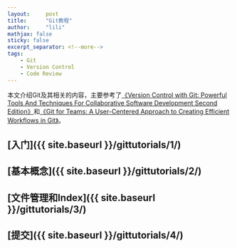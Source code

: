 ```yaml
---
layout:     post
title:      "Git教程" 
author:     "lili" 
mathjax: false
sticky: false
excerpt_separator: <!--more-->
tags:
    - Git
    - Version Control
    - Code Review
---
```


本文介绍Git及其相关的内容，主要参考了[《Version Control with Git: Powerful Tools And Techniques For Collaborative Software Development Second Edition》](https://www.amazon.com/Version-Control-Git-collaborative-development/dp/1449316387)和[《Git for Teams: A User-Centered Approach to Creating Efficient Workflows in Git》](https://www.amazon.com/Git-Teams-User-Centered-Efficient-Workflows/dp/1491911182)。

<!--more-->

## [入门]({{ site.baseurl }}/gittutorials/1/)

## [基本概念]({{ site.baseurl }}/gittutorials/2/)

## [文件管理和Index]({{ site.baseurl }}/gittutorials/3/)

## [提交]({{ site.baseurl }}/gittutorials/4/)
